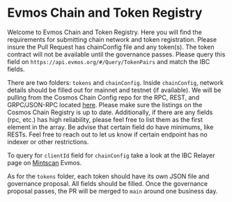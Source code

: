 # Evmos Chain and Token Registry

Welcome to Evmos Chain and Token Registry. Here you will find the requirements for submitting chain network and token registration. Please insure the Pull Request has chainConfig file and any token(s). The token contract will not be available until the governance passes. Please query this field on `https://api.evmos.org/#/Query/TokenPairs` and match the IBC fields.

There are two folders: `tokens` and `chainConfig`. Inside `chainConfig`, network details should be filled out for mainnet and testnet (if available). We will be pulling from the Cosmos Chain Config repo for the RPC, REST, and GRPC/JSON-RPC located [here](https://github.com/cosmos/chain-registry). Please make sure the listings on the Cosmos Chain Registry is up to date. Additionally, if there are any fields (rpc, etc.) has high reliability, please feel free to list them as the first element in the array. Be advise that certain field do have minimums, like RESTs. Feel free to reach out to let us know if certain endpoint has no indexer or other restrictions.

To query for `clientId` field for `chainConfig` take a look at the IBC Relayer page on [Mintscan](https://www.mintscan.io/evmos/relayers) Evmos.

As for the `tokens` folder, each token should have its own JSON file and governance proposal. All fields should be filled. Once the governance proposal passes, the PR will be merged to `main` around one business day.
